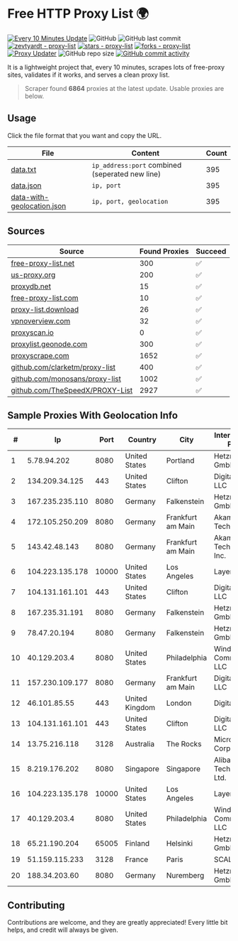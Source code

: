 
# Free HTTP Proxy List 🌍

[![Every 10 Minutes Update](https://github.com/mertguvencli/http-proxy-list/actions/workflows/main.yml/badge.svg?branch=main)](https://github.com/mertguvencli/http-proxy-list/actions/workflows/main.yml)
![GitHub](https://img.shields.io/github/license/mertguvencli/http-proxy-list)
![GitHub last commit](https://img.shields.io/github/last-commit/mertguvencli/http-proxy-list)
[![zevtyardt - proxy-list](https://img.shields.io/static/v1?label=zevtyardt&message=proxy-list&color=blue&logo=github)](https://github.com/zevtyardt/proxy-list "Go to GitHub repo")
[![stars - proxy-list](https://img.shields.io/github/stars/zevtyardt/proxy-list?style=social)](https://github.com/zevtyardt/proxy-list)
[![forks - proxy-list](https://img.shields.io/github/forks/zevtyardt/proxy-list?style=social)](https://github.com/zevtyardt/proxy-list)
[![Proxy Updater](https://github.com/zevtyardt/proxy-list/workflows/Proxy%20Updater/badge.svg)](https://github.com/zevtyardt/proxy-list/actions?query=workflow:"Proxy+Updater")
![GitHub repo size](https://img.shields.io/github/repo-size/zevtyardt/proxy-list)
[![GitHub commit activity](https://img.shields.io/github/commit-activity/m/zevtyardt/proxy-list?logo=commits)](https://github.com/zevtyardt/proxy-list/commits/main)

It is a lightweight project that, every 10 minutes, scrapes lots of free-proxy sites, validates if it works, and serves a clean proxy list.

> Scraper found **6864** proxies at the latest update. Usable proxies are below.

## Usage

Click the file format that you want and copy the URL.

|File|Content|Count|
|----|-------|-----|
|[data.txt](https://raw.githubusercontent.com/mertguvencli/http-proxy-list/main/proxy-list/data.txt)|`ip_address:port` combined (seperated new line)|395|
|[data.json](https://raw.githubusercontent.com/mertguvencli/http-proxy-list/main/proxy-list/data.json)|`ip, port`|395|
|[data-with-geolocation.json](https://raw.githubusercontent.com/mertguvencli/http-proxy-list/main/proxy-list/data-with-geolocation.json)|`ip, port, geolocation`|395|

## Sources

|Source|Found Proxies|Succeed|
|------|-------------|-------|
|[free-proxy-list.net](https://free-proxy-list.net)|300|✅|
|[us-proxy.org](https://www.us-proxy.org)|200|✅|
|[proxydb.net](http://proxydb.net)|15|✅|
|[free-proxy-list.com](https://free-proxy-list.com/?page=&port=&type%5B%5D=http&type%5B%5D=https&up_time=0&search=Search)|10|✅|
|[proxy-list.download](https://www.proxy-list.download/HTTP)|26|✅|
|[vpnoverview.com](https://vpnoverview.com/privacy/anonymous-browsing/free-proxy-servers)|32|✅|
|[proxyscan.io](https://www.proxyscan.io)|0|✅|
|[proxylist.geonode.com](https://proxylist.geonode.com/api/proxy-list?limit=300&page=1&sort_by=lastChecked&sort_type=desc&protocols=http,https)|300|✅|
|[proxyscrape.com](https://api.proxyscrape.com/v2/?request=displayproxies&protocol=http&timeout=10000&country=all&ssl=all&anonymity=all)|1652|✅|
|[github.com/clarketm/proxy-list](https://raw.githubusercontent.com/clarketm/proxy-list/master/proxy-list-raw.txt)|400|✅|
|[github.com/monosans/proxy-list](https://raw.githubusercontent.com/monosans/proxy-list/main/proxies/http.txt)|1002|✅|
|[github.com/TheSpeedX/PROXY-List](https://raw.githubusercontent.com/TheSpeedX/PROXY-List/master/http.txt)|2927|✅|


## Sample Proxies With Geolocation Info

|#|Ip|Port|Country|City|Internet Service Provider|
|-|--|----|-------|----|-------------------------|
|1|5.78.94.202|8080|United States|Portland|Hetzner Online GmbH|
|2|134.209.34.125|443|United States|Clifton|DigitalOcean, LLC|
|3|167.235.235.110|8080|Germany|Falkenstein|Hetzner Online GmbH|
|4|172.105.250.209|8080|Germany|Frankfurt am Main|Akamai Technologies|
|5|143.42.48.143|8080|Germany|Frankfurt am Main|Akamai Technologies, Inc.|
|6|104.223.135.178|10000|United States|Los Angeles|LayerHost|
|7|104.131.161.101|443|United States|Clifton|DigitalOcean, LLC|
|8|167.235.31.191|8080|Germany|Falkenstein|Hetzner Online GmbH|
|9|78.47.20.194|8080|Germany|Falkenstein|Hetzner Online GmbH|
|10|40.129.203.4|8080|United States|Philadelphia|Windstream Communications LLC|
|11|157.230.109.177|8080|Germany|Frankfurt am Main|DigitalOcean, LLC|
|12|46.101.85.55|443|United Kingdom|London|DigitalOcean|
|13|104.131.161.101|443|United States|Clifton|DigitalOcean, LLC|
|14|13.75.216.118|3128|Australia|The Rocks|Microsoft Corporation|
|15|8.219.176.202|8080|Singapore|Singapore|Alibaba (US) Technology Co., Ltd.|
|16|104.223.135.178|10000|United States|Los Angeles|LayerHost|
|17|40.129.203.4|8080|United States|Philadelphia|Windstream Communications LLC|
|18|65.21.190.204|65005|Finland|Helsinki|Hetzner Online GmbH|
|19|51.159.115.233|3128|France|Paris|SCALEWAY|
|20|188.34.203.60|8080|Germany|Nuremberg|Hetzner Online GmbH|



## Contributing

Contributions are welcome, and they are greatly appreciated! Every
little bit helps, and credit will always be given.

